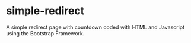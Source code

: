 # simple-redirect
A simple redirect page with countdown coded with HTML and Javascript using the Bootstrap Framework.
